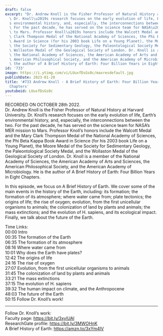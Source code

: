 ```yaml
---
draft: false
excerpt: "Dr. Andrew Knoll is the Fisher Professor of Natural History at Harvard University.\
  \ Dr. Knoll\u2019s research focuses on the early evolution of life, Earth\u2019\
  s environmental history, and, especially, the interconnections between the two.\
  \ For the past decade, he has served on the science team for NASA\u2019s MER mission\
  \ to Mars. Professor Knoll\u2019s honors include the Walcott Medal and the Mary\
  \ Clark Thompson Medal of the National Academy of Sciences, the Phi Beta Kappa Book\
  \ Award in Science (for his 2003 book Life on a Young Planet), the Moore Medal of\
  \ the Society for Sedimentary Geology, the Paleontological Society Medal, and the\
  \ Wollaston Medal of the Geological Society of London. Dr. Knoll is a member of\
  \ the National Academy of Sciences, the American Academy of Arts and Sciences, the\
  \ American Philosophical Society, and the American Academy of Microbiology. He is\
  \ the author of A Brief History of Earth: Four Billion Years in Eight Chapters."
id: '733'
image: https://i.ytimg.com/vi/LUuxfDsGs0c/maxresdefault.jpg
publishDate: 2023-01-20
title: '#733 Andrew Knoll - A Brief History of Earth: Four Billion Years in Eight
  Chapters'
youtubeid: LUuxfDsGs0c
---
```

<div class="timelinks">

RECORDED ON OCTOBER 28th 2022.  
Dr. Andrew Knoll is the Fisher Professor of Natural History at Harvard University. Dr. Knoll’s research focuses on the early evolution of life, Earth’s environmental history, and, especially, the interconnections between the two. For the past decade, he has served on the science team for NASA’s MER mission to Mars. Professor Knoll’s honors include the Walcott Medal and the Mary Clark Thompson Medal of the National Academy of Sciences, the Phi Beta Kappa Book Award in Science (for his 2003 book Life on a Young Planet), the Moore Medal of the Society for Sedimentary Geology, the Paleontological Society Medal, and the Wollaston Medal of the Geological Society of London. Dr. Knoll is a member of the National Academy of Sciences, the American Academy of Arts and Sciences, the American Philosophical Society, and the American Academy of Microbiology. He is the author of A Brief History of Earth: Four Billion Years in Eight Chapters.

In this episode, we focus on A Brief History of Earth. We cover some of the main events in the history of the Earth, including: its formation; the formation of its atmosphere; where water came from; plate tectonics; the origins of life; the rise of oxygen; evolution, from the first unicellular organisms to animals; the colonization of land by plants and animals; the mass extinctions; and the evolution of H. sapiens, and its ecological impact. Finally, we talk about the future of the Earth.

Time Links:  
<time>00:00</time> Intro  
<time>00:35</time> The formation of the Earth  
<time>06:35</time> The formation of its atmosphere  
<time>08:16</time> Where water came from  
<time>10:01</time> Why does the Earth have plates?  
<time>12:42</time> The origins of life  
<time>24:16</time> The rise of oxygen  
<time>27:07</time> Evolution, from the first unicellular organisms to animals  
<time>31:45</time> The colonization of land by plants and animals  
<time>33:21</time> The mass extinctions  
<time>37:15</time> The evolution of H. sapiens  
<time>39:32</time> The human impact on climate, and the Anthropocene  
<time>48:03</time> The future of the Earth  
<time>50:15</time> Follow Dr. Knoll’s work!

---

Follow Dr. Knoll’s work:  
Faculty page: https://bit.ly/3xylUAl  
ResearchGate profile: https://bit.ly/3MWOHnK  
A Brief History of Earth: https://amzn.to/3xYm4lV
</div>

